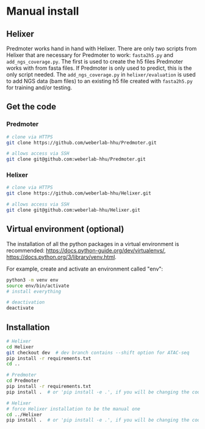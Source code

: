 # Manual install
## Helixer
Predmoter works hand in hand with Helixer. There are only two scripts from Helixer
that are necessary for Predmoter to work: ``fasta2h5.py`` and ``add_ngs_coverage.py``.
The first is used to create the h5 files Predmoter works with from fasta files.
If Predmoter is only used to predict, this is the only script needed. The
``add_ngs_coverage.py`` in ``helixer/evaluation`` is used to add NGS data (bam files)
to an existing h5 file created with ``fasta2h5.py`` for training and/or testing.

## Get the code
### Predmoter
```bash
# clone via HTTPS
git clone https://github.com/weberlab-hhu/Predmoter.git

# allows access via SSH
git clone git@github.com:weberlab-hhu/Predmoter.git
```
      
### Helixer
```bash
# clone via HTTPS
git clone https://github.com/weberlab-hhu/Helixer.git

# allows access via SSH
git clone git@github.com:weberlab-hhu/Helixer.git
```
       
## Virtual environment (optional)
The installation of all the python packages in a virtual environment is recommended:
https://docs.python-guide.org/dev/virtualenvs/,
https://docs.python.org/3/library/venv.html.

For example, create and activate an environment called "env":
```bash
python3 -m venv env
source env/bin/activate
# install everything

# deactivation
deactivate
```
     
## Installation
```bash
# Helixer
cd Helixer
git checkout dev  # dev branch contains --shift option for ATAC-seq
pip install -r requirements.txt
cd ..

# Predmoter
cd Predmoter
pip install -r requirements.txt
pip install .  # or 'pip install -e .', if you will be changing the code

# Helixer 
# force Helixer installation to be the manual one
cd ../Helixer
pip install .  # or 'pip install -e .', if you will be changing the code
```
